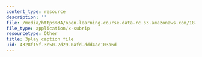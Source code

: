 ```yaml
---
content_type: resource
description: ''
file: /media/https%3A/open-learning-course-data-rc.s3.amazonaws.com/18-06sc-linear-algebra-fall-2011/4328f15f3c502d290afdddd4ae103a6d_2uDvRUowBzg.srt
file_type: application/x-subrip
resourcetype: Other
title: 3play caption file
uid: 4328f15f-3c50-2d29-0afd-ddd4ae103a6d
---
```

